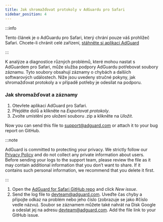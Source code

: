 ```yaml
---
title: Jak shromažďovat protokoly v AdGuardu pro Safari
sidebar_position: 4
---
```


:::info

Tento článek je o AdGuardu pro Safari, který chrání pouze váš prohlížeč Safari. Chcete-li chránit celé zařízení, [stáhněte si aplikaci AdGuard](https://agrd.io/download-kb-adblock)

:::

K analýze a diagnostice různých problémů, které mohou nastat s AdGuardem pro Safari, může služba podpory AdGuardu potřebovat soubory záznamu. Tyto soubory obsahují záznamy o chybách a dalších softwarových událostech. Níže jsou uvedeny stručné pokyny, jak shromažďovat protokoly a v případě potřeby je odesílat na podporu.

### Jak shromažďovat a záznamy

1. Otevřete aplikaci AdGuard pro Safari.
2. Přejděte dolů a klikněte na _Exportovat protokoly_.
3. Zvolte umístění pro uložení souboru .zip a klikněte na _Uložit_.

Now you can send this file to support@adguard.com or attach it to your bug report on GitHub.

:::note

AdGuard is committed to protecting your privacy. We strictly follow our [Privacy Policy](https://adguard.com/privacy/safari.html) and do not collect any private information about users. Before sending your logs to the support team, please review the file as it may contain additional information that you don’t want to share. If it contains such personal information, we recommend that you delete it first.

:::

1. Open the [AdGuard for Safari GitHub repo](https://github.com/AdguardTeam/AdGuardForSafari/issues) and click _New issue_.
2. Send the log file to devteam@adguard.com. Uveďte čas chyby a připojte odkaz na problém nebo jeho číslo (zobrazuje se jako #číslo vedle názvu).
   Soubor se záznamem můžete také nahrát na Disk Google a odeslat jej na adresu devteam@adguard.com. Add the file link to your GitHub issue.
